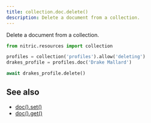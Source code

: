 ```yaml
---
title: collection.doc.delete()
description: Delete a document from a collection.
---
```


Delete a document from a collection.

```python
from nitric.resources import collection

profiles = collection('profiles').allow('deleting')
drakes_profile = profiles.doc('Drake Mallard')

await drakes_profile.delete()
```

## See also

- [doc().set()](./collection-doc-set.md)
- [doc().get()](./collection-doc-get.md)
